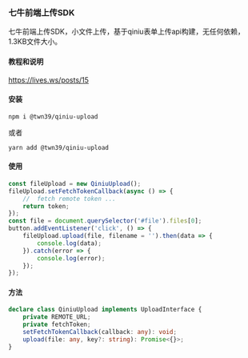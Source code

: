 ### 七牛前端上传SDK

七牛前端上传SDK，小文件上传，基于qiniu表单上传api构建，无任何依赖，1.3KB文件大小。

#### 教程和说明

https://lives.ws/posts/15

#### 安装

```
npm i @twn39/qiniu-upload
```
或者

```
yarn add @twn39/qiniu-upload
```

#### 使用

```js
const fileUpload = new QiniuUpload();
fileUpload.setFetchTokenCallback(async () => {
    //  fetch remote token ...
    return token;
});
const file = document.querySelector('#file').files[0];
button.addEventListener('click', () => {
    fileUpload.upload(file, filename = '').then(data => {
        console.log(data);
    }).catch(error => {
        console.log(error);
    });
});
```

#### 方法

```ts
declare class QiniuUpload implements UploadInterface {
    private REMOTE_URL;
    private fetchToken;
    setFetchTokenCallback(callback: any): void;
    upload(file: any, key?: string): Promise<{}>;
}
```
